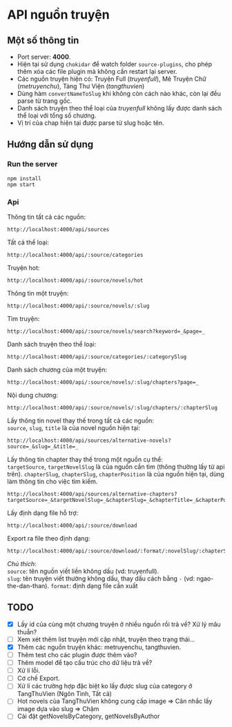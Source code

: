 # API nguồn truyện

## Một số thông tin

- Port server: **4000**.
- Hiện tại sử dụng `chokidar` để watch folder `source-plugins`, cho phép thêm xóa các file plugin mà không cần restart lại server.
- Các nguồn truyện hiện có: Truyện Full (_truyenfull_), Mê Truyện Chữ (_metruyenchu_), Tàng Thư Viện (_tangthuvien_)
- Dùng hàm `convertNameToSlug` khi không còn cách nào khác, còn lại đều parse từ trang gốc.
- Danh sách truyện theo thể loại của _truyenfull_ không lấy được danh sách thể loại với tổng số chương.
- Vị trí của chap hiện tại được parse từ slug hoặc tên.

## Hướng dẫn sử dụng

### Run the server

```
npm install
npm start
```

### Api

Thông tin tất cả các nguồn:

```
http://localhost:4000/api/sources
```

Tất cả thể loại:

```
http://localhost:4000/api/:source/categories
```

Truyện hot:

```
http://localhost:4000/api/:source/novels/hot
```

Thông tin một truyện:

```
http://localhost:4000/api/:source/novels/:slug
```

Tìm truyện:

```
http://localhost:4000/api/:source/novels/search?keyword=_&page=_
```

Danh sách truyện theo thể loại:

```
http://localhost:4000/api/:source/categories/:categorySlug
```

Danh sách chương của một truyện:

```
http://localhost:4000/api/:source/novels/:slug/chapters?page=_
```

Nội dung chương:

```
http://localhost:4000/api/:source/novels/:slug/chapters/:chapterSlug
```

Lấy thông tin novel thay thế trong tất cả các nguồn:\
`source`, `slug`, `title` là của novel nguồn hiện tại:

```
http://localhost:4000/api/sources/alternative-novels?source=_&slug=_&title=_
```

Lấy thông tin chapter thay thế trong một nguồn cụ thể:\
`targetSource`, `targetNovelSlug` là của nguồn cần tìm (thông thường lấy từ api trên).
`chapterSlug`, `chapterSlug`, `chapterPosition` là của nguồn hiện tại, dùng làm thông tin cho việc tìm kiếm.

```
http://localhost:4000/api/sources/alternative-chapters?targetSource=_&targetNovelSlug=_&chapterSlug=_&chapterTitle=_&chapterPosition=_
```

Lấy định dạng file hỗ trợ:

```
http://localhost:4000/api/:source/download
```

Export ra file theo định dạng:

```
http://localhost:4000/api/:source/download/:format/:novelSlug/:chapterSlug
```

_Chú thích_:\
`source`: tên nguồn viết liền không dấu (vd: truyenfull).\
`slug`: tên truyện viết thường không dấu, thay dấu cách bằng `-` (vd: ngao-the-dan-than).
`format`: định dạng file cần xuất

## TODO

- [x] Lấy id của cùng một chương truyện ở nhiều nguồn rồi trả về? Xử lý mâu thuẫn?
- [ ] Xem xét thêm list truyện mới cập nhật, truyện theo trạng thái...
- [x] Thêm các nguồn truyện khác: metruyenchu, tangthuvien.
- [ ] Thêm test cho các plugin được thêm vào?
- [ ] Thêm model để tạo cấu trúc cho dữ liệu trả về?
- [ ] Xử lí lỗi.
- [ ] Cơ chế Export.
- [ ] Xử lí các trường hợp đặc biệt ko lấy được slug của category ở TangThuVien (Ngôn Tình, Tất cả)
- [ ] Hot novels của TangThuVien không cung cấp image => Cân nhắc lấy image dựa vào slug => Chậm
- [ ] Cài đặt getNovelsByCategory, getNovelsByAuthor
